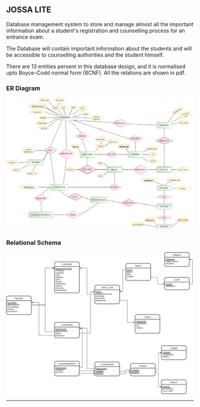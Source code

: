## JOSSA LITE

Database management system to store and manage almost all the important information about a student's registration and counselling process for an entrance exam. 

The Database will contain important information about the students and will be accessible to counselling authorities and the student himself. 

There are 13 entities persent in this database design, and it is normalised upto Boyce–Codd normal form (BCNF). All the relations are shown in pdf.


### ER Diagram
![plot](./ER_diagram.png)

### Relational Schema
![plot](./Relational_schema.png)

<hr/>

